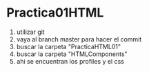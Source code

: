 # Practica01HTML

1) utilizar git
2) vaya al branch master para hacer el commit
3) buscar la carpeta "PracticaHTML01"
4) buscar la carpeta "HTMLComponents"
5) ahi se encuentran los profiles y el css
